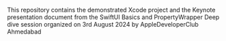 This repository contains the demonstrated Xcode project and the Keynote presentation document from the SwiftUI Basics and PropertyWrapper Deep dive session organized on 3rd August 2024 by AppleDeveloperClub Ahmedabad
